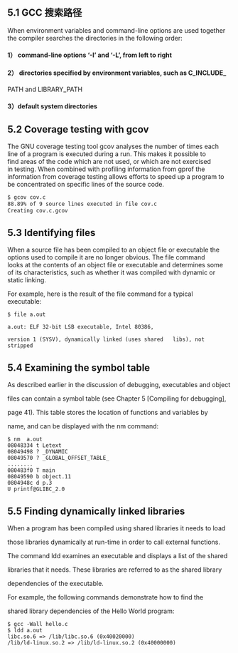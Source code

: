 ## 5.1 GCC 搜索路径

When environment variables and command-line options are used together the compiler searches the directories in the following order:

#### 1） command-line options ‘-I’ and ‘-L’, from left to right

#### 2） directories specified by environment variables, such as C\_INCLUDE\_

PATH and LIBRARY\_PATH

#### 3）default system directories

## 5.2 Coverage testing with gcov

The GNU coverage testing tool gcov analyses the number of times each  
 line of a program is executed during a run. This makes it possible to  
 find areas of the code which are not used, or which are not exercised  
 in testing. When combined with profiling information from gprof the  
 information from coverage testing allows efforts to speed up a program to  
 be concentrated on specific lines of the source code.

```bash
$ gcov cov.c
88.89% of 9 source lines executed in file cov.c
Creating cov.c.gcov
```

## 5.3 Identifying files

When a source file has been compiled to an object file or executable the  
 options used to compile it are no longer obvious. The file command  
 looks at the contents of an object file or executable and determines some  
 of its characteristics, such as whether it was compiled with dynamic or  
 static linking.

For example, here is the result of the file command for a typical  
 executable:

`$ file a.out`

`a.out: ELF 32-bit LSB executable, Intel 80386,`

`version 1 (SYSV), dynamically linked (uses shared  
 libs), not stripped`

## 5.4 Examining the symbol table

As described earlier in the discussion of debugging, executables and object

files can contain a symbol table \(see Chapter 5 \[Compiling for debugging\],

page 41\). This table stores the location of functions and variables by

name, and can be displayed with the nm command:

```
$ nm  a.out
08048334 t Letext
08049498 ? _DYNAMIC
08049570 ? _GLOBAL_OFFSET_TABLE_
........
080483f0 T main
08049590 b object.11
0804948c d p.3
U printf@GLIBC_2.0
```

## 5.5 Finding dynamically linked libraries

When a program has been compiled using shared libraries it needs to load

those libraries dynamically at run-time in order to call external functions.

The command ldd examines an executable and displays a list of the shared

libraries that it needs. These libraries are referred to as the shared library

dependencies of the executable.

For example, the following commands demonstrate how to find the

shared library dependencies of the Hello World program:

```
$ gcc -Wall hello.c
$ ldd a.out
libc.so.6 => /lib/libc.so.6 (0x40020000)
/lib/ld-linux.so.2 => /lib/ld-linux.so.2 (0x40000000)
```



